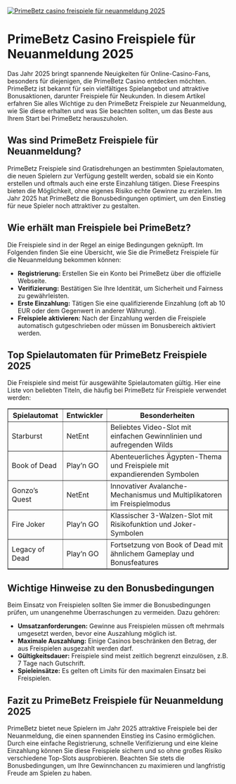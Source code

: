[![PrimeBetz casino freispiele für neuanmeldung 2025](https://123-caf.pages.dev/gitsignup.png)](https://vrmoo.ru/Bt82HjjY)

<h1>PrimeBetz Casino Freispiele für Neuanmeldung 2025</h1>  <p>Das Jahr 2025 bringt spannende Neuigkeiten für Online-Casino-Fans, besonders für diejenigen, die PrimeBetz Casino entdecken möchten. PrimeBetz ist bekannt für sein vielfältiges Spielangebot und attraktive Bonusaktionen, darunter Freispiele für Neukunden. In diesem Artikel erfahren Sie alles Wichtige zu den PrimeBetz Freispiele zur Neuanmeldung, wie Sie diese erhalten und was Sie beachten sollten, um das Beste aus Ihrem Start bei PrimeBetz herauszuholen.</p>  <h2>Was sind PrimeBetz Freispiele für Neuanmeldung?</h2> <p>PrimeBetz Freispiele sind Gratisdrehungen an bestimmten Spielautomaten, die neuen Spielern zur Verfügung gestellt werden, sobald sie ein Konto erstellen und oftmals auch eine erste Einzahlung tätigen. Diese Freespins bieten die Möglichkeit, ohne eigenes Risiko echte Gewinne zu erzielen. Im Jahr 2025 hat PrimeBetz die Bonusbedingungen optimiert, um den Einstieg für neue Spieler noch attraktiver zu gestalten.</p>  <h2>Wie erhält man Freispiele bei PrimeBetz?</h2> <p>Die Freispiele sind in der Regel an einige Bedingungen geknüpft. Im Folgenden finden Sie eine Übersicht, wie Sie die PrimeBetz Freispiele für die Neuanmeldung bekommen können:</p>  <ul>   <li><strong>Registrierung:</strong> Erstellen Sie ein Konto bei PrimeBetz über die offizielle Webseite.</li>   <li><strong>Verifizierung:</strong> Bestätigen Sie Ihre Identität, um Sicherheit und Fairness zu gewährleisten.</li>   <li><strong>Erste Einzahlung:</strong> Tätigen Sie eine qualifizierende Einzahlung (oft ab 10 EUR oder dem Gegenwert in anderer Währung).</li>   <li><strong>Freispiele aktivieren:</strong> Nach der Einzahlung werden die Freispiele automatisch gutgeschrieben oder müssen im Bonusbereich aktiviert werden.</li> </ul>  <h2>Top Spielautomaten für PrimeBetz Freispiele 2025</h2> <p>Die Freispiele sind meist für ausgewählte Spielautomaten gültig. Hier eine Liste von beliebten Titeln, die häufig bei PrimeBetz für Freispiele verwendet werden:</p>  <table border="1" cellspacing="0" cellpadding="8">   <thead>     <tr>       <th>Spielautomat</th>       <th>Entwickler</th>       <th>Besonderheiten</th>     </tr>   </thead>   <tbody>     <tr>       <td>Starburst</td>       <td>NetEnt</td>       <td>Beliebtes Video-Slot mit einfachen Gewinnlinien und aufregenden Wilds</td>     </tr>     <tr>       <td>Book of Dead</td>       <td>Play’n GO</td>       <td>Abenteuerliches Ägypten-Thema und Freispiele mit expandierenden Symbolen</td>     </tr>     <tr>       <td>Gonzo’s Quest</td>       <td>NetEnt</td>       <td>Innovativer Avalanche-Mechanismus und Multiplikatoren im Freispielmodus</td>     </tr>     <tr>       <td>Fire Joker</td>       <td>Play’n GO</td>       <td>Klassischer 3-Walzen-Slot mit Risikofunktion und Joker-Symbolen</td>     </tr>     <tr>       <td>Legacy of Dead</td>       <td>Play’n GO</td>       <td>Fortsetzung von Book of Dead mit ähnlichem Gameplay und Bonusfeatures</td>     </tr>   </tbody> </table>  <h2>Wichtige Hinweise zu den Bonusbedingungen</h2> <p>Beim Einsatz von Freispielen sollten Sie immer die Bonusbedingungen prüfen, um unangenehme Überraschungen zu vermeiden. Dazu gehören:</p>  <ul>   <li><strong>Umsatzanforderungen:</strong> Gewinne aus Freispielen müssen oft mehrmals umgesetzt werden, bevor eine Auszahlung möglich ist.</li>   <li><strong>Maximale Auszahlung:</strong> Einige Casinos beschränken den Betrag, der aus Freispielen ausgezahlt werden darf.</li>   <li><strong>Gültigkeitsdauer:</strong> Freispiele sind meist zeitlich begrenzt einzulösen, z.B. 7 Tage nach Gutschrift.</li>   <li><strong>Spieleinsätze:</strong> Es gelten oft Limits für den maximalen Einsatz bei Freispielen.</li> </ul>  <h2>Fazit zu PrimeBetz Freispiele für Neuanmeldung 2025</h2> <p>PrimeBetz bietet neue Spielern im Jahr 2025 attraktive Freispiele bei der Neuanmeldung, die einen spannenden Einstieg ins Casino ermöglichen. Durch eine einfache Registrierung, schnelle Verifizierung und eine kleine Einzahlung können Sie diese Freispiele sichern und so ohne großes Risiko verschiedene Top-Slots ausprobieren. Beachten Sie stets die Bonusbedingungen, um Ihre Gewinnchancen zu maximieren und langfristig Freude am Spielen zu haben.</p>